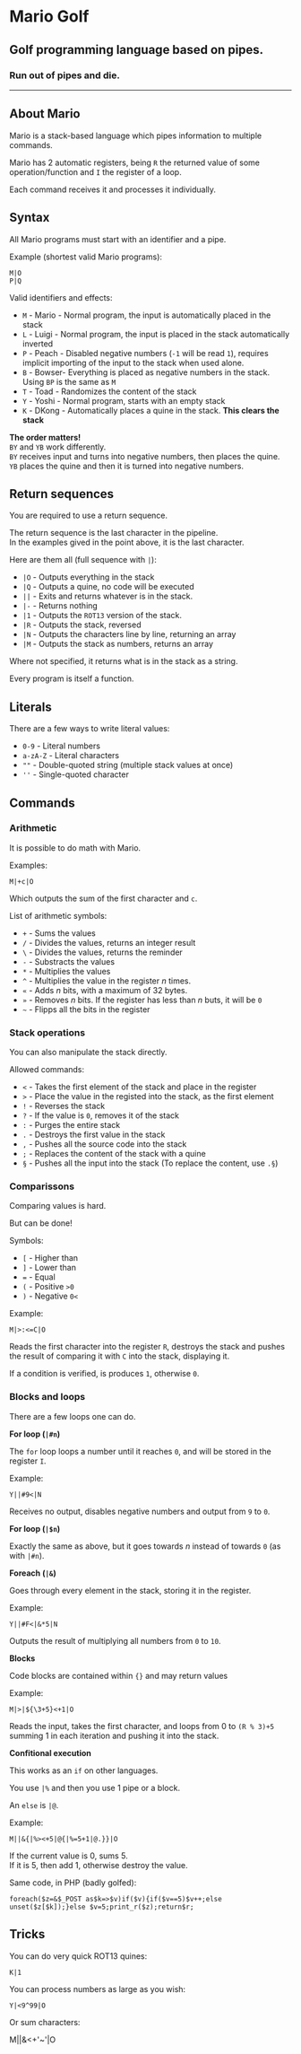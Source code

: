 # Mario Golf
## Golf programming language based on pipes.
### Run out of pipes and die.

______________________________________________________________________________________

## About Mario

Mario is a stack-based language which pipes information to multiple commands.

Mario has 2 automatic registers, being `R` the returned value of some operation/function and `I` the register of a loop.

Each command receives it and processes it individually.

## Syntax

All Mario programs must start with an identifier and a pipe.

Example (shortest valid Mario programs):

    M|O
    P|Q

Valid identifiers and effects:

 - `M`	- Mario -	Normal program, the input is automatically placed in the stack
 - `L`	- Luigi -	Normal program, the input is placed in the stack automatically inverted
 - `P`	- Peach -	Disabled negative numbers (`-1` will be  read `1`), requires implicit importing of the input to the stack when used alone.
 - `B`	- Bowser-	Everything is placed as negative numbers in the stack. Using `BP` is the same as `M`
 - `T`	- Toad  -	Randomizes the content of the stack
 - `Y`	- Yoshi -   Normal program, starts with an empty stack
 - `K`  - DKong -	Automatically places a quine in the stack. **This clears the stack**

**The order matters!**<br>
`BY` and `YB` work differently.<br>
`BY` receives input and turns into negative numbers, then places the quine.<br>
`YB` places the quine and then it is turned into negative numbers.

## Return sequences

You are required to use a return sequence.

The return sequence is the last character in the pipeline.<br>
In the examples gived in the point above, it is the last character.

Here are them all (full sequence with `|`):

 - `|O`	- Outputs everything in the stack
 - `|Q`	- Outputs a quine, no code will be executed
 - `||` - Exits and returns whatever is in the stack.
 - `|-` - Returns nothing
 - `|1` - Outputs the `ROT13` version of the stack.
 - `|R` - Outputs the stack, reversed
 - `|N` - Outputs the characters line by line, returning an array
 - `|M` - Outputs the stack as numbers, returns an array

Where not specified, it returns what is in the stack as a string.

Every program is itself a function.

## Literals

There are a few ways to write literal values:

 - `0-9` - Literal numbers
 - `a-zA-Z` - Literal characters
 - `""` - Double-quoted string (multiple stack values at once)
 - `''` - Single-quoted character

## Commands

### Arithmetic

It is possible to do math with Mario.

Examples:

    M|+c|O
    
Which outputs the sum of the first character and `c`.

List of arithmetic symbols:

 - `+` - Sums the values
 - `/` - Divides the values, returns an integer result
 - `\` - Divides the values, returns the reminder
 - `-` - Substracts the values
 - `*` - Multiplies the values
 - `^` - Multiplies the value in the register *n* times.
 - `«` - Adds *n* bits, with a maximum of 32 bytes.
 - `»` - Removes *n* bits. If the register has less than *n* buts, it will be `0`
 - `~` - Flipps all the bits in the register

### Stack operations

You can also manipulate the stack directly.

Allowed commands:

 - `<` - Takes the first element of the stack and place in the register
 - `>` - Place the value in the registed into the stack, as the first element
 - `!` - Reverses the stack
 - `?` - If the value is `0`, removes it of the stack
 - `:` - Purges the entire stack
 - `.` - Destroys the first value in the stack
 - `,` - Pushes all the source code into the stack
 - `;` - Replaces the content of the stack with a quine
 - `§` - Pushes all the input into the stack (To replace the content, use `.§`)

### Comparissons

Comparing values is hard.

But can be done!

Symbols:

 - `[` - Higher than
 - `]` - Lower than
 - `=` - Equal
 - `(` - Positive `>0`
 - `)` - Negative `0<`

Example:

    M|>:<=C|O

Reads the first character into the register `R`, destroys the stack and pushes the result of comparing it with `C` into the stack, displaying it.

If a condition is verified, is produces `1`, otherwise `0`.

### Blocks and loops

There are a few loops one can do.

**For loop (`|#n`)**

The `for` loop loops a number until it reaches `0`, and will be stored in the register `I`.

Example:

    Y||#9<|N

Receives no output, disables negative numbers and output from  `9` to `0`.

**For loop (`|$n`)**

Exactly the same as above, but it goes towards *n* instead of towards `0` (as with `|#n`).

**Foreach (`|&`)**

Goes through every element in the stack, storing it in the register.

Example:

    Y||#F<|&*5|N

Outputs the result of multiplying all numbers from `0` to `10`.

**Blocks**

Code blocks are contained within `{}` and may return values

Example:

    M|>|${\3+5}<+1|O

Reads the input, takes the first character, and loops from 0 to `(R % 3)+5` summing 1 in each iteration and pushing it into the stack.

**Confitional execution**

This works as an `if` on other languages.

You use `|%` and then you use 1 pipe or a block.

An `else` is `|@`.

Example:

    M||&{|%><+5|@{|%=5+1|@.}}|O

If the current value is 0, sums 5.<br>
If it is 5, then add 1, otherwise destroy the value.

Same code, in PHP (badly golfed):

    foreach($z=&$_POST as$k=>$v)if($v){if($v==5)$v++;else unset($z[$k]);}else $v=5;print_r($z);return$r;


## Tricks

You can do very quick ROT13 quines:

    K|1

You can process numbers as large as you wish:

    Y|<9^99|O

Or sum characters:

   M||&<+'~'|O
